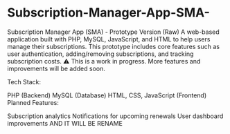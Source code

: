 # Subscription-Manager-App-SMA-
Subscription Manager App (SMA) - Prototype Version (Raw)
A web-based application built with PHP, MySQL, JavaScript, and HTML to help users manage their subscriptions. This prototype includes core features such as user authentication, adding/removing subscriptions, and tracking subscription costs.
⚠️ This is a work in progress. More features and improvements will be added soon.

Tech Stack:

PHP (Backend)
MySQL (Database)
HTML, CSS, JavaScript (Frontend)
Planned Features:

Subscription analytics
Notifications for upcoming renewals
User dashboard improvements
AND IT WILL BE RENAME


